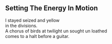 Setting The Energy In Motion
----------------------------
I stayed seized and yellow  
in the divisions.  
A chorus of birds at twilight un sought un loathed  
comes to a halt before a guitar.  
